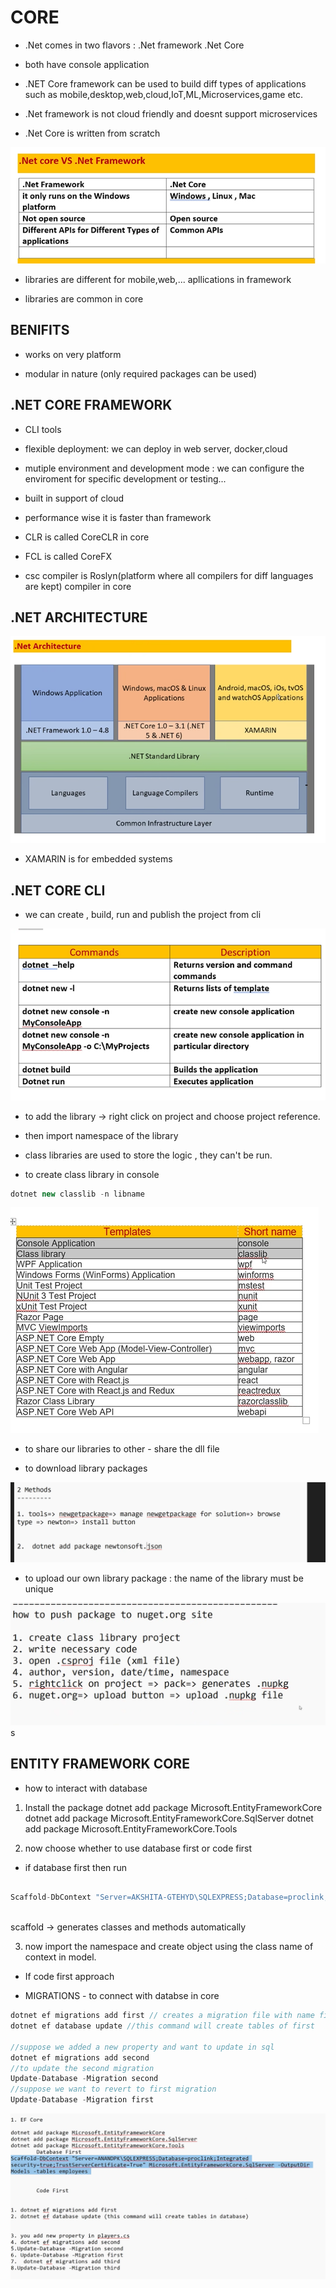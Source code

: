 
# CORE

- .Net comes in two flavors : .Net framework
                              .Net Core


- both have console application

- .NET Core framework can be used to build diff types of applications such as mobile,desktop,web,cloud,IoT,ML,Microservices,game etc.

- .Net framework is not cloud friendly and doesnt support microservices

- .Net Core is written from scratch

![alt text](image-61.png)

- libraries are different for mobile,web,... apllications in framework

- libraries are common in core



## BENIFITS

- works on very platform

- modular in nature (only required packages can be used)

## .NET CORE FRAMEWORK
- CLI tools 

- flexible deployment: we can deploy in web server, docker,cloud

- mutiple environment and development mode : we can configure the enviroment for specific development or testing...

- built in support of cloud

- performance wise it is faster than framework


- CLR is called CoreCLR in core

- FCL is called CoreFX 

- csc compiler is Roslyn(platform where all compilers for diff languages are kept) compiler in core


## .NET ARCHITECTURE

![alt text](image-62.png)

- XAMARIN is for embedded systems 



## .NET CORE CLI

- we can create , build, run and publish the project from cli

![alt text](image-63.png)

- to add the library -> right click on project and choose project reference.

- then import namespace of the library

- class libraries are used to store the logic , they can't be run.

- to create class library in console
```c#
dotnet new classlib -n libname
```

![alt text](image-64.png)

- to share our libraries to other - share the dll file

- to download library packages 

![alt text](image-65.png)

- to upload our own library package : the name of the library must be unique

![alt text](image-66.png)s




## ENTITY FRAMEWORK CORE

- how to interact with database

1. Install the package
dotnet add package Microsoft.EntityFrameworkCore
dotnet add package Microsoft.EntityFrameworkCore.SqlServer
dotnet add package Microsoft.EntityFrameworkCore.Tools

2. now choose whether to use database first or code first
- if database first then run
```c#

Scaffold-DbContext "Server=AKSHITA-GTEHYD\SQLEXPRESS;Database=proclink;Integrated security=true;TrustServerCertificate=True" Microsoft.EntityFrameworkCore.SqlServer -OutputDir Models -tables employees
 

```

scaffold -> generates classes and methods automatically

3. now import the namespace and create object using the class name of context in model. 


- If code first approach

- MIGRATIONS - to connect with databse in core

```c#
dotnet ef migrations add first // creates a migration file with name first
dotnet ef database update //this command will create tables of first

//suppose we added a new property and want to update in sql
dotnet ef migrations add second
//to update the second migration
Update-Database -Migration second
//suppose we want to revert to first migration
Update-Database -Migration first
```

![alt text](image-68.png) 
